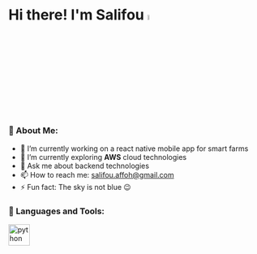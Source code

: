 # Hi there! I'm Salifou   <img src="https://media.giphy.com/media/hvRJCLFzcasrR4ia7z/giphy.gif" width="5%"></a>


### 🧐 About Me:
- 🔭 I’m currently working on a react native mobile app for smart farms
- 🌱 I’m currently exploring **AWS** cloud technologies
- 💬 Ask me about backend technologies
- 📫 How to reach me: salifou.affoh@gmail.com
- ⚡ Fun fact: The sky is not blue 😉

### 🔨 Languages and Tools:
<a href="https://python.org/" target="_blank">
  <img align="left" src="https://user-images.githubusercontent.com/25181517/183423507-c056a6f9-1ba8-4312-a350-19bcbc5a8697.png" alt="python" height="42px"/> </a>
  
